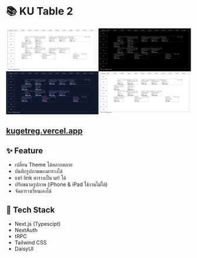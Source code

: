 # 📚 KU Table 2

<a href="https://kugetreg.vercel.app/" >
<img src="public/main.png" />
</a>


## [kugetreg.vercel.app](https://kugetreg.vercel.app)
## ✨ Feature

- เปลี่ยน Theme ได้หลากหลาย
- บันทึกรูปภาพของตารางได้
- แชร์ link ตารางเป็น url ได้
- ปรับขนาดรูปภาพ (iPhone & iPad ใช้งานไม่ได้)
- จัดตารางเรียนเองได้

## 🔧 Tech Stack

- Next.js (Typescipt)
- NextAuth
- tRPC
- Tailwind CSS
- DaisyUI
